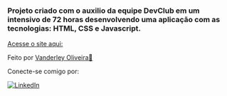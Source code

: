 ### Projeto criado com o auxilio da equipe DevClub em um intensivo de 72 horas desenvolvendo uma aplicação com as tecnologias: HTML, CSS e Javascript.

[Acesse o site aqui:](https://vanderleyoliveira.github.io/Previsao-do-Tempo/)

Feito por [Vanderley Oliveira👾](https://github.com/VanderleyOliveira)

Conecte-se comigo por:

[![LinkedIn](https://img.shields.io/badge/-LinkedIn-000?style=for-the-badge&logo=linkedin&logoColor=blue)](https://www.linkedin.com/in/vanderley-oliveira-exe/)
